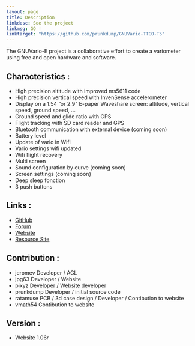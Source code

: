 ```yaml
---
layout: page
title: Description
linkdesc: See the project
linkmsg: GO !
linktarget: "https://github.com/prunkdump/GNUVario-TTGO-T5"
---
```

The GNUVario-E project is a collaborative effort to create a variometer using free and open hardware and software.

Characteristics :
---------
* High precision altitude with improved ms5611 code
* High precision vertical speed with InvenSense accelerometer
* Display on a 1.54 ”or 2.9" E-paper Waveshare screen: altitude, vertical speed, ground speed, ...
* Ground speed and glide ratio with GPS
* Flight tracking with SD card reader and GPS
* Bluetooth communication with external device (coming soon)
* Battery level
* Update of vario in Wifi
* Vario settings wifi updated
* Wifi flight recovery
* Multi screen
* Sound configuration by curve (coming soon)
* Screen settings (coming soon)
* Deep sleep fonction
* 3 push buttons

Links :
---------
* [GitHub](https://github.com/prunkdump/GNUVario-TTGO-T5)
* [Forum](http://www.parapentiste.info/forum/developpements-hardware-software/diy-gnuvario-variometre-opensource-openhardware-arduino-t48334.0.html;new;topicseen#new)
* [Website](https://prunkdump.github.io/GNUVario-TTGO-T5-website/)
* [Resource Site](http://gnuvario-e.yj.fr/#)

Contribution :
----------

* jeromev Developer / AGL
* jpg63 Developer  / Website       
* pixyz Developer / Website developer       
* prunkdump Developer / initial source code        
* ratamuse  PCB / 3d case design / Developer / Contibution to website     
* vmath54  Contibution to website      

Version :
---------
* Website 1.06r